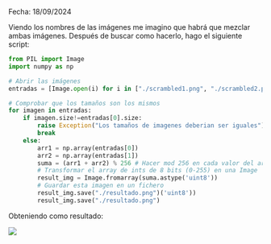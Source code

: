 Fecha: 18/09/2024

Viendo los nombres de las imágenes me imagino que habrá que mezclar ambas imágenes. Después de buscar como hacerlo, hago el siguiente script:

```python
from PIL import Image
import numpy as np 

# Abrir las imágenes
entradas = [Image.open(i) for i in ["./scrambled1.png", "./scrambled2.png")

# Comprobar que los tamaños son los mismos
for imagen in entradas:
    if imagen.size!=entradas[0].size:
        raise Exception("Los tamaños de imagenes deberian ser iguales")
        break
    else: 
        arr1 = np.array(entradas[0])
        arr2 = np.array(entradas[1])
        suma = (arr1 + arr2) % 256 # Hacer mod 256 en cada valor del array
        # Transformar el array de ints de 8 bits (0-255) en una Image
        result_img = Image.fromarray(suma.astype('uint8'))
        # Guardar esta imagen en un fichero
        result_img.save("./resultado.png")('uint8'))
        result_img.save("./resultado.png")
```

Obteniendo como resultado:

![](imágenes/Pasted%20image%2020240918000845.png)
